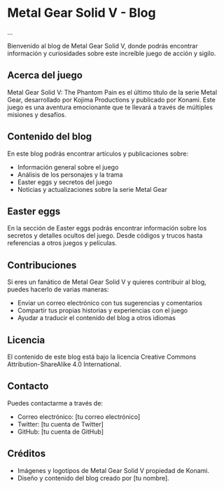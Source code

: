 # Metal Gear Solid V - Blog
...

Bienvenido al blog de Metal Gear Solid V, donde podrás encontrar información y curiosidades sobre este increíble juego de acción y sigilo.

## Acerca del juego

Metal Gear Solid V: The Phantom Pain es el último título de la serie Metal Gear, desarrollado por Kojima Productions y publicado por Konami. Este juego es una aventura emocionante que te llevará a través de múltiples misiones y desafíos.

## Contenido del blog

En este blog podrás encontrar artículos y publicaciones sobre:

* Información general sobre el juego
* Análisis de los personajes y la trama
* Easter eggs y secretos del juego
* Noticias y actualizaciones sobre la serie Metal Gear

## Easter eggs

En la sección de Easter eggs podrás encontrar información sobre los secretos y detalles ocultos del juego. Desde códigos y trucos hasta referencias a otros juegos y películas.

## Contribuciones

Si eres un fanático de Metal Gear Solid V y quieres contribuir al blog, puedes hacerlo de varias maneras:

* Enviar un correo electrónico con tus sugerencias y comentarios
* Compartir tus propias historias y experiencias con el juego
* Ayudar a traducir el contenido del blog a otros idiomas

## Licencia

El contenido de este blog está bajo la licencia Creative Commons Attribution-ShareAlike 4.0 International.

## Contacto

Puedes contactarme a través de:

* Correo electrónico: [tu correo electrónico]
* Twitter: [tu cuenta de Twitter]
* GitHub: [tu cuenta de GitHub]

## Créditos

* Imágenes y logotipos de Metal Gear Solid V propiedad de Konami.
* Diseño y contenido del blog creado por [tu nombre].